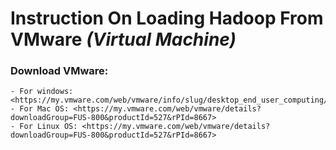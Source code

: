 # Instruction On Loading Hadoop From VMware *(Virtual Machine)*

### Download VMware:
    - For windows: <https://my.vmware.com/web/vmware/info/slug/desktop_end_user_computing/vmware_workstation_pro/12_0>
    - For Mac OS: <https://my.vmware.com/web/vmware/details?downloadGroup=FUS-800&productId=527&rPId=8667>
    - For Linux OS: <https://my.vmware.com/web/vmware/details?downloadGroup=FUS-800&productId=527&rPId=8667>
    





